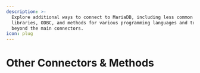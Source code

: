 ```yaml
---
description: >-
  Explore additional ways to connect to MariaDB, including less common client
  libraries, ODBC, and methods for various programming languages and tools
  beyond the main connectors.
icon: plug
---
```


# Other Connectors & Methods

